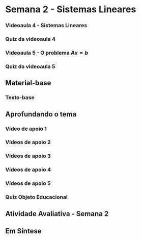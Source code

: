 # Semana 2 - Sistemas Lineares

### Videoaula 4 - Sistemas Lineares
### Quiz da videoaula 4
### Videoaula 5 - O problema $Ax = b$
### Quiz da videoaula 5

## Material-base
### Texto-base

## Aprofundando o tema
### Vídeo de apoio 1
### Vídeos de apoio 2
### Vídeos de apoio 3
### Vídeos de apoio 4
### Vídeos de apoio 5
### Quiz Objeto Educacional

## Atividade Avaliativa - Semana 2

## Em Síntese